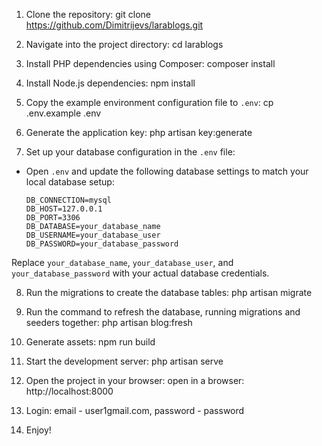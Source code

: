 1. Clone the repository: git clone https://github.com/Dimitrijevs/larablogs.git

2. Navigate into the project directory: cd larablogs

3. Install PHP dependencies using Composer: composer install

4. Install Node.js dependencies: npm install

5. Copy the example environment configuration file to `.env`: cp .env.example .env

6. Generate the application key: php artisan key:generate

7. Set up your database configuration in the `.env` file:

- Open `.env` and update the following database settings to match your local database setup:

  ```
  DB_CONNECTION=mysql
  DB_HOST=127.0.0.1
  DB_PORT=3306
  DB_DATABASE=your_database_name
  DB_USERNAME=your_database_user
  DB_PASSWORD=your_database_password
  ```

Replace `your_database_name`, `your_database_user`, and `your_database_password` with your actual database credentials.

8. Run the migrations to create the database tables: php artisan migrate

9. Run the command to refresh the database, running migrations and seeders together: php artisan blog:fresh

10. Generate assets: npm run build

11. Start the development server: php artisan serve

12. Open the project in your browser: open in a browser: http://localhost:8000

13. Login: email - user1gmail.com, password - password

14. Enjoy!
